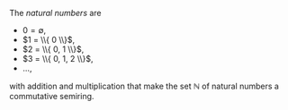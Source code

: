 The *natural numbers* are 

- $0 = \emptyset$,
- $1 = \\{ 0 \\}$,
- $2 = \\{ 0, 1 \\}$,
- $3 = \\{ 0, 1, 2 \\}$,
- $\ldots$,

with addition and multiplication that make the set $\mathbb{N}$ of natural numbers a commutative semiring.
